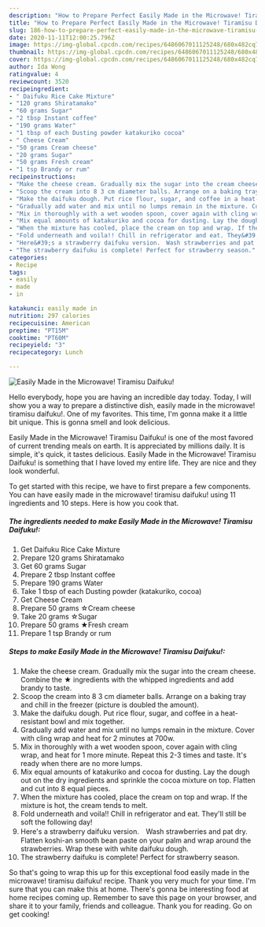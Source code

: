```yaml
---
description: "How to Prepare Perfect Easily Made in the Microwave! Tiramisu Daifuku!"
title: "How to Prepare Perfect Easily Made in the Microwave! Tiramisu Daifuku!"
slug: 186-how-to-prepare-perfect-easily-made-in-the-microwave-tiramisu-daifuku
date: 2020-11-11T12:00:25.796Z
image: https://img-global.cpcdn.com/recipes/6486067011125248/680x482cq70/easily-made-in-the-microwave-tiramisu-daifuku-recipe-main-photo.jpg
thumbnail: https://img-global.cpcdn.com/recipes/6486067011125248/680x482cq70/easily-made-in-the-microwave-tiramisu-daifuku-recipe-main-photo.jpg
cover: https://img-global.cpcdn.com/recipes/6486067011125248/680x482cq70/easily-made-in-the-microwave-tiramisu-daifuku-recipe-main-photo.jpg
author: Ida Wong
ratingvalue: 4
reviewcount: 3520
recipeingredient:
- " Daifuku Rice Cake Mixture"
- "120 grams Shiratamako"
- "60 grams Sugar"
- "2 tbsp Instant coffee"
- "190 grams Water"
- "1 tbsp of each Dusting powder katakuriko cocoa"
- " Cheese Cream"
- "50 grams Cream cheese"
- "20 grams Sugar"
- "50 grams Fresh cream"
- "1 tsp Brandy or rum"
recipeinstructions:
- "Make the cheese cream. Gradually mix the sugar into the cream cheese. Combine the ★ ingredients with the whipped ingredients and add brandy to taste."
- "Scoop the cream into 8 3 cm diameter balls. Arrange on a baking tray and chill in the freezer (picture is doubled the amount)."
- "Make the daifuku dough. Put rice flour, sugar, and coffee in a heat-resistant bowl and mix together."
- "Gradually add water and mix until no lumps remain in the mixture. Cover with cling wrap and heat for 2 minutes at 700w."
- "Mix in thoroughly with a wet wooden spoon, cover again with cling wrap, and heat for 1 more minute. Repeat this 2-3 times and taste. It&#39;s ready when there are no more lumps."
- "Mix equal amounts of katakuriko and cocoa for dusting. Lay the dough out on the dry ingredients and sprinkle the cocoa mixture on top. Flatten and cut into 8 equal pieces."
- "When the mixture has cooled, place the cream on top and wrap. If the mixture is hot, the cream tends to melt."
- "Fold underneath and voila!! Chill in refrigerator and eat. They&#39;ll still be soft the following day!"
- "Here&#39;s a strawberry daifuku version.　Wash strawberries and pat dry. Flatten koshi-an smooth bean paste on your palm and wrap around the strawberries. Wrap these with white daifuku dough."
- "The strawberry daifuku is complete! Perfect for strawberry season."
categories:
- Recipe
tags:
- easily
- made
- in

katakunci: easily made in 
nutrition: 297 calories
recipecuisine: American
preptime: "PT15M"
cooktime: "PT60M"
recipeyield: "3"
recipecategory: Lunch

---
```



![Easily Made in the Microwave! Tiramisu Daifuku!](https://img-global.cpcdn.com/recipes/6486067011125248/680x482cq70/easily-made-in-the-microwave-tiramisu-daifuku-recipe-main-photo.jpg)

Hello everybody, hope you are having an incredible day today. Today, I will show you a way to prepare a distinctive dish, easily made in the microwave! tiramisu daifuku!. One of my favorites. This time, I'm gonna make it a little bit unique. This is gonna smell and look delicious.



Easily Made in the Microwave! Tiramisu Daifuku! is one of the most favored of current trending meals on earth. It is appreciated by millions daily. It is simple, it's quick, it tastes delicious. Easily Made in the Microwave! Tiramisu Daifuku! is something that I have loved my entire life. They are nice and they look wonderful.


To get started with this recipe, we have to first prepare a few components. You can have easily made in the microwave! tiramisu daifuku! using 11 ingredients and 10 steps. Here is how you cook that.

<!--inarticleads1-->

##### The ingredients needed to make Easily Made in the Microwave! Tiramisu Daifuku!:

1. Get  Daifuku Rice Cake Mixture
1. Prepare 120 grams Shiratamako
1. Get 60 grams Sugar
1. Prepare 2 tbsp Instant coffee
1. Prepare 190 grams Water
1. Take 1 tbsp of each Dusting powder (katakuriko, cocoa)
1. Get  Cheese Cream
1. Prepare 50 grams ☆Cream cheese
1. Take 20 grams ☆Sugar
1. Prepare 50 grams ★Fresh cream
1. Prepare 1 tsp Brandy or rum




<!--inarticleads2-->

##### Steps to make Easily Made in the Microwave! Tiramisu Daifuku!:

1. Make the cheese cream. Gradually mix the sugar into the cream cheese. Combine the ★ ingredients with the whipped ingredients and add brandy to taste.
1. Scoop the cream into 8 3 cm diameter balls. Arrange on a baking tray and chill in the freezer (picture is doubled the amount).
1. Make the daifuku dough. Put rice flour, sugar, and coffee in a heat-resistant bowl and mix together.
1. Gradually add water and mix until no lumps remain in the mixture. Cover with cling wrap and heat for 2 minutes at 700w.
1. Mix in thoroughly with a wet wooden spoon, cover again with cling wrap, and heat for 1 more minute. Repeat this 2-3 times and taste. It&#39;s ready when there are no more lumps.
1. Mix equal amounts of katakuriko and cocoa for dusting. Lay the dough out on the dry ingredients and sprinkle the cocoa mixture on top. Flatten and cut into 8 equal pieces.
1. When the mixture has cooled, place the cream on top and wrap. If the mixture is hot, the cream tends to melt.
1. Fold underneath and voila!! Chill in refrigerator and eat. They&#39;ll still be soft the following day!
1. Here&#39;s a strawberry daifuku version.　Wash strawberries and pat dry. Flatten koshi-an smooth bean paste on your palm and wrap around the strawberries. Wrap these with white daifuku dough.
1. The strawberry daifuku is complete! Perfect for strawberry season.




So that's going to wrap this up for this exceptional food easily made in the microwave! tiramisu daifuku! recipe. Thank you very much for your time. I'm sure that you can make this at home. There's gonna be interesting food at home recipes coming up. Remember to save this page on your browser, and share it to your family, friends and colleague. Thank you for reading. Go on get cooking!
